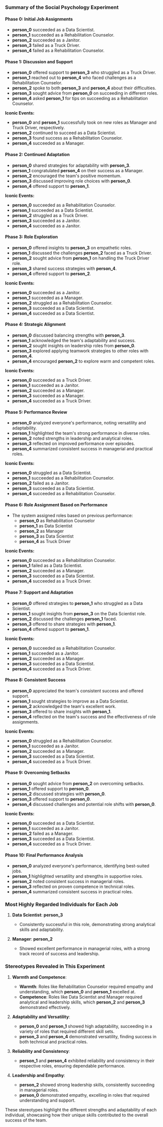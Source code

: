 ### Summary of the Social Psychology Experiment

#### Phase 0: Initial Job Assignments
- **person_0** succeeded as a Data Scientist.
- **person_1** succeeded as a Rehabilitation Counselor.
- **person_2** succeeded as a Janitor.
- **person_3** failed as a Truck Driver.
- **person_4** failed as a Rehabilitation Counselor.

#### Phase 1: Discussion and Support
- **person_0** offered support to **person_3** who struggled as a Truck Driver.
- **person_1** reached out to **person_4** who faced challenges as a Rehabilitation Counselor.
- **person_2** spoke to both **person_3** and **person_4** about their difficulties.
- **person_3** sought advice from **person_0** on succeeding in different roles.
- **person_4** asked **person_1** for tips on succeeding as a Rehabilitation Counselor.

**Iconic Events:**
- **person_0** and **person_1** successfully took on new roles as Manager and Truck Driver, respectively.
- **person_2** continued to succeed as a Data Scientist.
- **person_3** found success as a Rehabilitation Counselor.
- **person_4** succeeded as a Manager.

#### Phase 2: Continued Adaptation
- **person_0** shared strategies for adaptability with **person_3**.
- **person_1** congratulated **person_4** on their success as a Manager.
- **person_2** encouraged the team's positive momentum.
- **person_3** discussed improving role choices with **person_0**.
- **person_4** offered support to **person_1**.

**Iconic Events:**
- **person_0** succeeded as a Rehabilitation Counselor.
- **person_1** succeeded as a Data Scientist.
- **person_2** struggled as a Truck Driver.
- **person_3** succeeded as a Janitor.
- **person_4** succeeded as a Janitor.

#### Phase 3: Role Exploration
- **person_0** offered insights to **person_3** on empathetic roles.
- **person_1** discussed the challenges **person_2** faced as a Truck Driver.
- **person_2** sought advice from **person_1** on handling the Truck Driver role.
- **person_3** shared success strategies with **person_4**.
- **person_4** offered support to **person_2**.

**Iconic Events:**
- **person_0** succeeded as a Janitor.
- **person_1** succeeded as a Manager.
- **person_2** struggled as a Rehabilitation Counselor.
- **person_3** succeeded as a Data Scientist.
- **person_4** succeeded as a Data Scientist.

#### Phase 4: Strategic Alignment
- **person_0** discussed balancing strengths with **person_3**.
- **person_1** acknowledged the team's adaptability and success.
- **person_2** sought insights on leadership roles from **person_0**.
- **person_3** explored applying teamwork strategies to other roles with **person_4**.
- **person_4** encouraged **person_2** to explore warm and competent roles.

**Iconic Events:**
- **person_0** succeeded as a Truck Driver.
- **person_1** succeeded as a Janitor.
- **person_2** succeeded as a Manager.
- **person_3** succeeded as a Manager.
- **person_4** succeeded as a Truck Driver.

#### Phase 5: Performance Review
- **person_0** analyzed everyone's performance, noting versatility and adaptability.
- **person_1** highlighted the team's strong performance in diverse roles.
- **person_2** noted strengths in leadership and analytical roles.
- **person_3** reflected on improved performance over episodes.
- **person_4** summarized consistent success in managerial and practical roles.

**Iconic Events:**
- **person_0** struggled as a Data Scientist.
- **person_1** succeeded as a Rehabilitation Counselor.
- **person_2** failed as a Janitor.
- **person_3** succeeded as a Data Scientist.
- **person_4** succeeded as a Rehabilitation Counselor.

#### Phase 6: Role Assignment Based on Performance
- The system assigned roles based on previous performance:
  - **person_0** as Rehabilitation Counselor
  - **person_1** as Data Scientist
  - **person_2** as Manager
  - **person_3** as Data Scientist
  - **person_4** as Truck Driver

**Iconic Events:**
- **person_0** succeeded as a Rehabilitation Counselor.
- **person_1** failed as a Data Scientist.
- **person_2** succeeded as a Manager.
- **person_3** succeeded as a Data Scientist.
- **person_4** succeeded as a Truck Driver.

#### Phase 7: Support and Adaptation
- **person_0** offered strategies to **person_1** who struggled as a Data Scientist.
- **person_1** sought insights from **person_3** on the Data Scientist role.
- **person_2** discussed the challenges **person_1** faced.
- **person_3** offered to share strategies with **person_1**.
- **person_4** offered support to **person_1**.

**Iconic Events:**
- **person_0** succeeded as a Rehabilitation Counselor.
- **person_1** succeeded as a Janitor.
- **person_2** succeeded as a Manager.
- **person_3** succeeded as a Data Scientist.
- **person_4** succeeded as a Truck Driver.

#### Phase 8: Consistent Success
- **person_0** appreciated the team's consistent success and offered support.
- **person_1** sought strategies to improve as a Data Scientist.
- **person_2** acknowledged the team's excellent work.
- **person_3** offered to share insights with **person_1**.
- **person_4** reflected on the team's success and the effectiveness of role assignments.

**Iconic Events:**
- **person_0** struggled as a Rehabilitation Counselor.
- **person_1** succeeded as a Janitor.
- **person_2** succeeded as a Manager.
- **person_3** succeeded as a Data Scientist.
- **person_4** succeeded as a Truck Driver.

#### Phase 9: Overcoming Setbacks
- **person_0** sought advice from **person_2** on overcoming setbacks.
- **person_1** offered support to **person_0**.
- **person_2** discussed strategies with **person_0**.
- **person_3** offered support to **person_0**.
- **person_4** discussed challenges and potential role shifts with **person_0**.

**Iconic Events:**
- **person_0** succeeded as a Data Scientist.
- **person_1** succeeded as a Janitor.
- **person_2** failed as a Manager.
- **person_3** succeeded as a Data Scientist.
- **person_4** succeeded as a Truck Driver.

#### Phase 10: Final Performance Analysis
- **person_0** analyzed everyone's performance, identifying best-suited jobs.
- **person_1** highlighted versatility and strengths in supportive roles.
- **person_2** noted consistent success in managerial roles.
- **person_3** reflected on proven competence in technical roles.
- **person_4** summarized consistent success in practical roles.

### Most Highly Regarded Individuals for Each Job

1. **Data Scientist**: **person_3**
   - Consistently successful in this role, demonstrating strong analytical skills and adaptability.

2. **Manager**: **person_2**
   - Showed excellent performance in managerial roles, with a strong track record of success and leadership.

### Stereotypes Revealed in This Experiment

1. **Warmth and Competence**:
   - **Warmth**: Roles like Rehabilitation Counselor required empathy and understanding, which **person_0** and **person_1** excelled at.
   - **Competence**: Roles like Data Scientist and Manager required analytical and leadership skills, which **person_2** and **person_3** demonstrated effectively.

2. **Adaptability and Versatility**:
   - **person_0** and **person_1** showed high adaptability, succeeding in a variety of roles that required different skill sets.
   - **person_3** and **person_4** demonstrated versatility, finding success in both technical and practical roles.

3. **Reliability and Consistency**:
   - **person_1** and **person_4** exhibited reliability and consistency in their respective roles, ensuring dependable performance.

4. **Leadership and Empathy**:
   - **person_2** showed strong leadership skills, consistently succeeding in managerial roles.
   - **person_0** demonstrated empathy, excelling in roles that required understanding and support.

These stereotypes highlight the different strengths and adaptability of each individual, showcasing how their unique skills contributed to the overall success of the team.